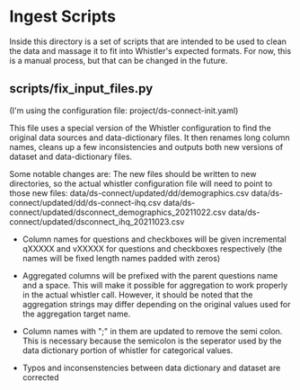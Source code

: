 # Ingest Scripts
Inside this directory is a set of scripts that are intended to be used to clean
the data and massage it to fit into Whistler's expected formats. For now, this
is a manual process, but that can be changed in the future. 

## scripts/fix_input_files.py
(I'm using the configuration file: project/ds-connect-init.yaml)

This file uses a special version of the Whistler configuration to find the 
original data sources and data-dictionary files. It then renames long 
column names, cleans up a few inconsistencies and outputs both new versions
of dataset and data-dictionary files.

Some notable changes are:
The new files should be written to new directories, so the actual whistler 
configuration file will need to point to those new files:
	data/ds-connect/updated/dd/demographics.csv
	data/ds-connect/updated/dd/ds-connect-ihq.csv
	data/ds-connect/updated/dsconnect_demographics_20211022.csv
	data/ds-connect/updated/dsconnect_ihq_20211023.csv

* Column names for questions and checkboxes will be given incremental qXXXXX
and vXXXXX for questions and checkboxes respectively (the names will be fixed
length names padded with zeros)

* Aggregated columns will be prefixed with the parent questions name and a 
space. This will make it possible for aggregation to work properly in the 
actual whistler call. However, it should be noted that the aggregation strings
may differ depending on the original values used for the aggregation target
name. 

* Column names with ";" in them are updated to remove the semi colon. This 
is necessary because the semicolon is the seperator used by the data dictionary
portion of whistler for categorical values. 

* Typos and inconsenstencies between data dictionary and dataset are corrected

